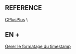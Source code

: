 ## REFERENCE

[CPlusPlus](https://cplusplus.com/reference/iostream/) \

## EN +

[Gerer le formatage du timestamp]([text](https://cplusplus.com/reference/iomanip/setfill/))